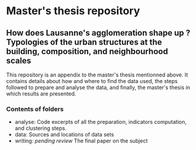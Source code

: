 # Master's thesis repository

## How does Lausanne's agglomeration shape up ? Typologies of the urban structures at the building, composition, and neighbourhood scales

This repository is an appendix to the master's thesis mentionned above. It contains details about how and where to find the data used, the steps followed to prepare and analyse the data, and finally, the master's thesis in which results are presented.

### Contents of folders
- analyse: Code excerpts of all the preparation, indicators computation, and clustering steps.
- data: Sources and locations of data sets
- writing: *pending review* The final paper on the subject
